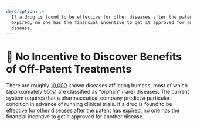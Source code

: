 ```yaml
---
description: >-
  If a drug is found to be effective for other diseases after the patent has
  expired, no one has the financial incentive to get it approved for another
  disease.
---
```


# 📃 No Incentive to Discover Benefits of Off-Patent Treatments

There are roughly [10,000](https://www.washingtonpost.com/news/fact-checker/wp/2016/11/17/are-there-really-10000-diseases-and-500-cures/) known diseases afflicting humans, most of which (approximately 95%) are classified as “orphan” (rare) diseases. The current system requires that a pharmaceutical company predict a particular condition in advance of running clinical trials. If a drug is found to be effective for other diseases after the patent has expired, no one has the financial incentive to get it approved for another disease.
